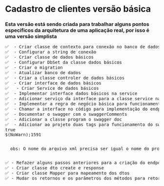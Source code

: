<h1>Cadastro de clientes versão básica</h1>
<h3>Esta versão está sendo criada para trabalhar alguns pontos específicos da arquitetura de uma aplicação real, por isso é uma versão simplista</h3>
<pre>
✅  - Criar classe de contexto para conexão no banco de dados
✅  - Configurar a string de conexão
✅  - Criar classe de dados básicos
✅  - Configurar DbSet da classe dados básicos
✅  - Criar o migration
✅  - Atualizar banco de dados
✅  - Criar a classe controler de dados básicos
✅  - Criar interface de dados básicos
✅   - Criar Service de dados básicos
✅  - Implementar interface dados básicos na service
✅  - Adicionar serviço da interface para a classe service na classe program
✅  - Implementar a regra de negócio básica para funcionamento do endpoint
✅  - Chamar a interface no código para implementação do endpoint POST
✅  - Documentar o swagger com o swaggerComments
✅  - Adicionar a classe program o swagger doc
✅  - Adicionar ao projeto duas tags para funcionamento do swaggerComments:
<GenerateDocumentationFile>true</GenerateDocumentationFile>
<NoWarn>$(NoWarn);1591</NoWarn>
<p>
  obs: O nome do arquivo xml precisa ser igual o nome do projeto + a extensão .xml
</p>
✅ - Refazer alguns passos anteriores para a criação do endpoint GET, para pegar a lista de dados básicos
✅ - Criar classe dto create e response
✅ - Criar classe Mapper para mapeamento dos dtos
✅ - Mudar os retornos e os parâmetros dos métodos para retornar e responder com os dtos criados
</pre>
